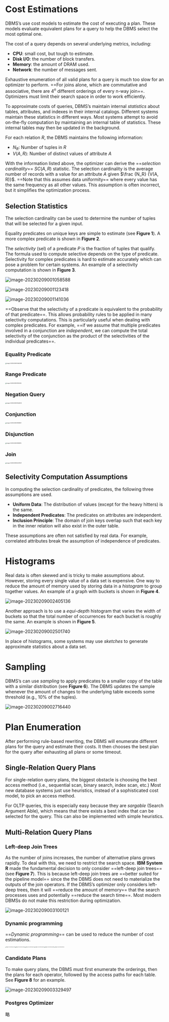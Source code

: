 # Cost Estimations

DBMS’s use cost models to estimate the cost of executing a plan. These models evaluate equivalent plans for a query to help the DBMS select the most optimal one.

The cost of a query depends on several underlying metrics, including:

* **CPU**: small cost, but tough to estimate.
* **Disk I/O**: the number of block transfers.
* **Memory**: the amount of DRAM used.
* **Network**: the number of messages sent.

Exhaustive enumeration of all valid plans for a query is much too slow for an optimizer to perform. ==For joins alone, which are commutative and associative, there are $4^n$ different orderings of every n-way join==. Optimizers must limit their search space in order to work efficiently.

To approximate costs of queries, DBMS’s maintain internal *statistics* about tables, attributes, and indexes in their internal catalogs. Different systems maintain these statistics in different ways. Most systems attempt to avoid on-the-fly computation by maintaining an internal table of statistics. These internal tables may then be updated in the background.

For each relation $R$, the DBMS maintains the following information:

* $N_R$: Number of tuples in $R$
* $V (A, R)$: Number of distinct values of attribute $A$

With the information listed above, the optimizer can derive the ==*selection cardinality*== $SC(A, R)$ statistic. The selection cardinality is the average number of records with a value for an attribute $A$ given $\frac {N_R} {V(A, R)}$. ==Note that this assumes data uniformity== where every value has the same frequency as all
other values. This assumption is often incorrect, but it simplifies the optimization process.

## Selection Statistics

The selection cardinality can be used to determine the number of tuples that will be selected for a given input.

Equality predicates on unique keys are simple to estimate (see **Figure 1**). A more complex predicate is shown in **Figure 2**.

The *selectivity* (sel) of a predicate $P$ is the fraction of tuples that qualify. The formula used to compute selective depends on the type of predicate. Selectivity for complex predicates is hard to estimate accurately which can pose a problem for certain systems. An example of a selectivity computation is shown in **Figure 3**.

![image-20230209001058588](https://littleneko.oss-cn-beijing.aliyuncs.com/img/image-20230209001058588.png)

![image-20230209001123418](https://littleneko.oss-cn-beijing.aliyuncs.com/img/image-20230209001123418.png)

![image-20230209001141036](https://littleneko.oss-cn-beijing.aliyuncs.com/img/image-20230209001141036.png)

==Observe that the selectivity of a predicate is equivalent to the probability of that predicate==. This allows probability rules to be applied in many selectivity computations. This is particularly useful when dealing with complex predicates. For example, ==if we assume that multiple predicates involved in a conjunction are *independent*, we can compute the total selectivity of the conjunction as the product of the selectivities of the individual predicates==.

### Equality Predicate

<img src="https://littleneko.oss-cn-beijing.aliyuncs.com/img/image-20230209001446098.png" alt="image-20230209001446098" style="zoom: 25%;" />

### Range Predicate

<img src="https://littleneko.oss-cn-beijing.aliyuncs.com/img/image-20230209001514536.png" alt="image-20230209001514536" style="zoom:25%;" />

### Negation Query

<img src="https://littleneko.oss-cn-beijing.aliyuncs.com/img/image-20230209001544903.png" alt="image-20230209001544903" style="zoom:25%;" />

### Conjunction

<img src="https://littleneko.oss-cn-beijing.aliyuncs.com/img/image-20230209001808591.png" alt="image-20230209001808591" style="zoom:25%;" />

### Disjunction

<img src="https://littleneko.oss-cn-beijing.aliyuncs.com/img/image-20230209001838915.png" alt="image-20230209001838915" style="zoom:25%;" />

### Join

<img src="https://littleneko.oss-cn-beijing.aliyuncs.com/img/image-20230209002209147.png" alt="image-20230209002209147" style="zoom:25%;" />

## Selectivity Computation Assumptions

In computing the selection cardinality of predicates, the following three assumptions are used.

* **Uniform Data**: The distribution of values (except for the heavy hitters) is the same.
* **Independent Predicates**: The predicates on attributes are independent.
* **Inclusion Principle**: The domain of join keys overlap such that each key in the inner relation will also exist in the outer table.

These assumptions are often not satisfied by real data. For example, correlated attributes break the assumption of independence of predicates.

# Histograms

Real data is often skewed and is tricky to make assumptions about. However, storing every single value of a data set is expensive. One way to reduce the amount of memory used by storing data in a *histogram* to group together values. An example of a graph with buckets is shown in **Figure 4**.

![image-20230209002405136](https://littleneko.oss-cn-beijing.aliyuncs.com/img/image-20230209002405136.png)

Another approach is to use a *equi-depth* histogram that varies the width of buckets so that the total number of occurrences for each bucket is roughly the same. An example is shown in **Figure 5**.

![image-20230209002501740](https://littleneko.oss-cn-beijing.aliyuncs.com/img/image-20230209002501740.png)

In place of histograms, some systems may use *sketches* to generate approximate statistics about a data set.

# Sampling

DBMS’s can use *sampling* to apply predicates to a smaller copy of the table with a similar distribution (see **Figure 6**). The DBMS updates the sample whenever the amount of changes to the underlying table exceeds some threshold (e.g., 10% of the tuples).

![image-20230209002716440](https://littleneko.oss-cn-beijing.aliyuncs.com/img/image-20230209002716440.png)

# Plan Enumeration

After performing rule-based rewriting, the DBMS will enumerate different plans for the query and estimate their costs. It then chooses the best plan for the query after exhausting all plans or some timeout.

## Single-Relation Query Plans

For single-relation query plans, the biggest obstacle is choosing the best access method (i.e., sequential scan, binary search, index scan, etc.) Most new database systems just use heuristics, instead of a sophisticated cost model, to pick an access method.

For OLTP queries, this is especially easy because they are *sargable* (Search Argument Able), which means that there exists a best index that can be selected for the query. This can also be implemented with simple heuristics.

## Multi-Relation Query Plans

### Left-deep Join Trees
As the number of joins increases, the number of alternative plans grows rapidly. To deal with this, we need to restrict the search space. **IBM System R** made the fundamental decision to only consider ==left-deep join trees== (see **Figure 7**). This is because left-deep join trees are ==better suited for the pipeline model== since the the DBMS does not need to materialize the outputs of the join operators. If the DBMS’s optimizer only considers left-deep trees, then it will ==reduce the amount of memory== that the search processes uses and potentially ==reduce the search time==. Most modern DBMSs do not make this restriction during optimization.

![image-20230209003100121](https://littleneko.oss-cn-beijing.aliyuncs.com/img/image-20230209003100121.png)

### Dynamic programming

==*Dynamic programming*== can be used to reduce the number of cost estimations.

<img src="https://littleneko.oss-cn-beijing.aliyuncs.com/img/image-20230209003637276.png" alt="image-20230209003637276" style="zoom:15%;" /><img src="https://littleneko.oss-cn-beijing.aliyuncs.com/img/image-20230209003709362.png" alt="image-20230209003709362" style="zoom:15%;" /><img src="https://littleneko.oss-cn-beijing.aliyuncs.com/img/image-20230209003803116.png" alt="image-20230209003803116" style="zoom:15%;" /><img src="https://littleneko.oss-cn-beijing.aliyuncs.com/img/image-20230209003824583.png" alt="image-20230209003824583" style="zoom:15%;" /><img src="https://littleneko.oss-cn-beijing.aliyuncs.com/img/image-20230209003853982.png" alt="image-20230209003853982" style="zoom:15%;" /><img src="https://littleneko.oss-cn-beijing.aliyuncs.com/img/image-20230209003922645.png" alt="image-20230209003922645" style="zoom:15%;" />

### Candidate Plans

To make query plans, the DBMS must first enumerate the orderings, then the plans for each operator, followed by the access paths for each table. See **Figure 8** for an example. 

![image-20230209003329497](https://littleneko.oss-cn-beijing.aliyuncs.com/img/image-20230209003329497.png)

### Postgres Optimizer

略